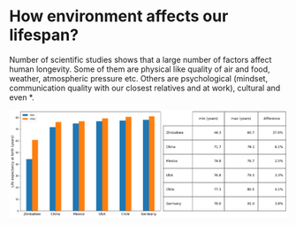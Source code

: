 # How environment affects our lifespan?

Number of scientific studies shows that a large number of factors affect human longevity. Some of them are physical like quality of air and food, weather, atmospheric pressure etc. Others are psychological (mindset, communication quality with our closest relatives and at work), cultural and even *.

![test img](le_extrema_by_country.png)

